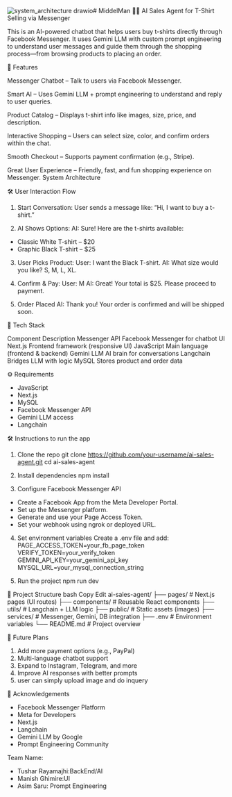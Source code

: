 ![system_architecture drawio](https://github.com/user-attachments/assets/61730f3e-cefa-4a44-826f-61effbb58054)# MiddelMan
🧠🛒 AI Sales Agent for T-Shirt Selling via Messenger

This is an AI-powered chatbot that helps users buy t-shirts directly through Facebook Messenger. It uses Gemini LLM with custom prompt engineering to understand user messages and guide them through the shopping process—from browsing products to placing an order.

🚀 Features

Messenger Chatbot – Talk to users via Facebook Messenger.

Smart AI – Uses Gemini LLM + prompt engineering to understand and reply to user queries.

Product Catalog – Displays t-shirt info like images, size, price, and description.

Interactive Shopping – Users can select size, color, and confirm orders within the chat.

Smooth Checkout – Supports payment confirmation (e.g., Stripe).

Great User Experience – Friendly, fast, and fun shopping experience on Messenger.
System Architecture



🛠 User Interaction Flow

1. Start Conversation:
User sends a message like: “Hi, I want to buy a t-shirt.”

2. AI Shows Options:
AI: Sure! Here are the t-shirts available:
- Classic White T-shirt – $20
- Graphic Black T-shirt – $25

3. User Picks Product:
User: I want the Black T-shirt.
AI: What size would you like? S, M, L, XL.

4. Confirm & Pay:
User: M
AI: Great! Your total is $25. Please proceed to payment.

5. Order Placed
AI: Thank you! Your order is confirmed and will be shipped soon. 


🧰 Tech Stack

Component	                     Description
Messenger API            	Facebook Messenger for chatbot UI
Next.js                 	Frontend framework (responsive UI)
JavaScript	                Main language (frontend & backend)
Gemini LLM	                AI brain for conversations
Langchain	                Bridges LLM with logic
MySQL	                   Stores product and order data


⚙️ Requirements

- JavaScript
- Next.js
- MySQL
- Facebook Messenger API
- Gemini LLM access
- Langchain

🛠 Instructions to run the app
1. Clone the repo 
git clone https://github.com/your-username/ai-sales-agent.git
cd ai-sales-agent

2. Install dependencies
npm install

3. Configure Facebook Messenger API
- Create a Facebook App from the Meta Developer Portal.
- Set up the Messenger platform.
- Generate and use your Page Access Token.
- Set your webhook using ngrok or deployed URL.

4. Set environment variables Create a .env file and add:
    PAGE_ACCESS_TOKEN=your_fb_page_token
    VERIFY_TOKEN=your_verify_token
    GEMINI_API_KEY=your_gemini_api_key
    MYSQL_URL=your_mysql_connection_string

5. Run the project
npm run dev


📁 Project Structure
bash
Copy
Edit
ai-sales-agent/
├── pages/            # Next.js pages (UI routes)
├── components/       # Reusable React components
├── utils/            # Langchain + LLM logic
├── public/           # Static assets (images)
├── services/         # Messenger, Gemini, DB integration
├── .env              # Environment variables
└── README.md         # Project overview


🔮 Future Plans

1. Add more payment options (e.g., PayPal)
2. Multi-language chatbot support
3. Expand to Instagram, Telegram, and more
4. Improve AI responses with better prompts
5. user can simply upload image and do inquery

🙏 Acknowledgements
- Facebook Messenger Platform
- Meta for Developers
- Next.js
- Langchain
- Gemini LLM by Google
- Prompt Engineering Community

Team Name:
- Tushar Rayamajhi:BackEnd/AI 
- Manish Ghimire:UI
- Asim Saru: Prompt Engineering 

